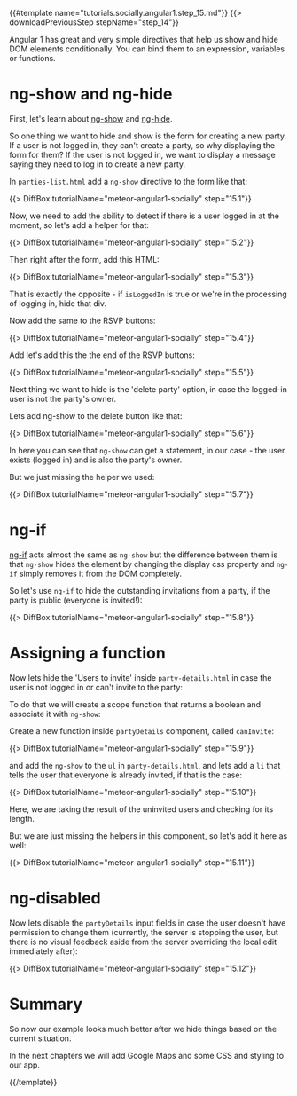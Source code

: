 {{#template name="tutorials.socially.angular1.step_15.md"}}
{{> downloadPreviousStep stepName="step_14"}}

Angular 1 has great and very simple directives that help us show and hide DOM elements conditionally.
You can bind them to an expression, variables or functions.

# ng-show and ng-hide

First, let's learn about [ng-show](https://docs.angularjs.org/api/ng/directive/ngShow) and [ng-hide](https://docs.angularjs.org/api/ng/directive/ngHide).

So one thing we want to hide and show is the form for creating a new party. If a user is not logged in, they can't create a party, so why displaying the form for them?
If the user is not logged in, we want to display a message saying they need to log in to create a new party.

In `parties-list.html` add a `ng-show` directive to the form like that:

{{> DiffBox tutorialName="meteor-angular1-socially" step="15.1"}}

Now, we need to add the ability to detect if there is a user logged in at the moment, so let's add a helper for that:

{{> DiffBox tutorialName="meteor-angular1-socially" step="15.2"}}

Then right after the form, add this HTML:

{{> DiffBox tutorialName="meteor-angular1-socially" step="15.3"}}

That is exactly the opposite - if `isLoggedIn` is true or we're in the processing of logging in, hide that div.

Now add the same to the RSVP buttons:

{{> DiffBox tutorialName="meteor-angular1-socially" step="15.4"}}

Add let's add this the the end of the RSVP buttons:

{{> DiffBox tutorialName="meteor-angular1-socially" step="15.5"}}

Next thing we want to hide is the 'delete party' option, in case the logged-in user is not the party's owner.

Lets add ng-show to the delete button like that:

{{> DiffBox tutorialName="meteor-angular1-socially" step="15.6"}}

In here you can see that `ng-show` can get a statement, in our case - the user exists (logged in) and is also the party's owner.

But we just missing the helper we used:

{{> DiffBox tutorialName="meteor-angular1-socially" step="15.7"}}


# ng-if

[ng-if](https://docs.angularjs.org/api/ng/directive/ngIf) acts almost the same as `ng-show` but the difference between them
is that `ng-show` hides the element by changing the display css property and `ng-if` simply removes it from the DOM completely.

So let's use `ng-if` to hide the outstanding invitations from a party, if the party is public (everyone is invited!):

{{> DiffBox tutorialName="meteor-angular1-socially" step="15.8"}}

# Assigning a function

Now lets hide the 'Users to invite' inside `party-details.html` in case the user is not logged in or can't invite to the party:

To do that we will create a scope function that returns a boolean and associate it with `ng-show`:

Create a new function inside `partyDetails` component, called `canInvite`:

{{> DiffBox tutorialName="meteor-angular1-socially" step="15.9"}}

and add the `ng-show` to the `ul` in `party-details.html`, and lets add a `li` that tells the user that everyone is already invited, if that is the case:

{{> DiffBox tutorialName="meteor-angular1-socially" step="15.10"}}

Here, we are taking the result of the uninvited users and checking for its length.

But we are just missing the helpers in this component, so let's add it here as well:

{{> DiffBox tutorialName="meteor-angular1-socially" step="15.11"}}


# ng-disabled

Now lets disable the `partyDetails` input fields in case the user doesn't have permission to change them (currently, the server is stopping the user, but there is no visual feedback aside from the server overriding the local edit immediately after):

{{> DiffBox tutorialName="meteor-angular1-socially" step="15.12"}}

# Summary

So now our example looks much better after we hide things based on the current situation.

In the next chapters we will add Google Maps and some CSS and styling to our app.

{{/template}}